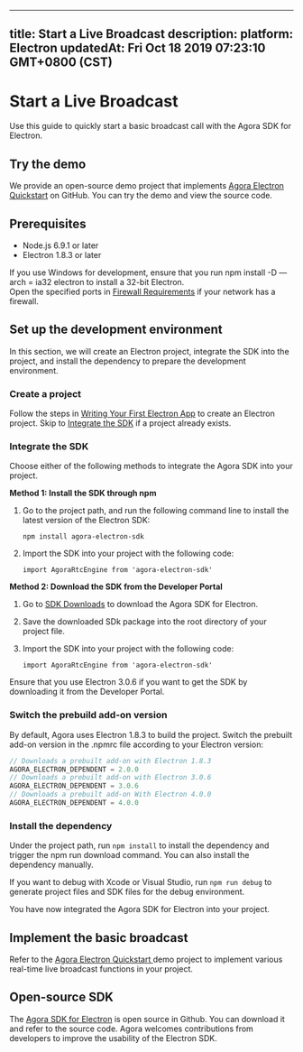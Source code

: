 
---
title: Start a Live Broadcast
description: 
platform: Electron
updatedAt: Fri Oct 18 2019 07:23:10 GMT+0800 (CST)
---
# Start a Live Broadcast
Use this guide to quickly start a basic broadcast call with the Agora SDK for Electron.

## Try the demo

We provide an open-source demo project that implements [Agora Electron Quickstart](https://github.com/AgoraIO-Community/Agora-Electron-Quickstart) on GitHub. You can try the demo and view the source code.

## Prerequisites

* Node.js 6.9.1 or later
* Electron 1.8.3 or later

<div class="alert note">If you use Windows for development, ensure that you run npm install -D —arch = ia32 electron to install a 32-bit Electron.</div>
<div class="alert note">Open the specified ports in <a href="https://docs.agora.io/cn/Agora%20Platform/firewall?platform=All%20Platforms">Firewall Requirements</a> if your network has a firewall.</div>

## Set up the development environment

In this section, we will create an Electron project, integrate the SDK into the project, and install the dependency to prepare the development environment.

### Create a project

Follow the steps in [Writing Your First Electron App](https://electronjs.org/docs/tutorial/first-app) to create an Electron project. Skip to [Integrate the SDK](#integrate_sdk) if a project already exists.

<a name="integrate_sdk"></a>
### Integrate the SDK

Choose either of the following methods to integrate the Agora SDK into your project.

**Method 1: Install the SDK through npm**

1. Go to the project path, and run the following command line to install the latest version of the Electron SDK:

	`npm install agora-electron-sdk`
	
2. Import the SDK into your project with the following code:

	`import AgoraRtcEngine from 'agora-electron-sdk'`
	
**Method 2: Download the SDK from the Developer Portal**

1. Go to [SDK Downloads](https://docs.agora.io/cn/Agora%20Platform/downloads) to download the Agora SDK for Electron.
2. Save the downloaded SDk package into the root directory of your project file.
3. Import the SDK into your project with the following code:

	`import AgoraRtcEngine from 'agora-electron-sdk'`

<div class="alert note">Ensure that you use Electron 3.0.6 if you want to get the SDK by downloading it from the Developer Portal.</div>

### Switch the prebuild add-on version

By default, Agora uses Electron 1.8.3 to build the project. Switch the prebuilt add-on version in the .npmrc file according to your Electron version:

```javascript
// Downloads a prebuilt add-on with Electron 1.8.3
AGORA_ELECTRON_DEPENDENT = 2.0.0
// Downloads a prebuilt add-on with Electron 3.0.6
AGORA_ELECTRON_DEPENDENT = 3.0.6
// Downloads a prebuilt add-on With Electron 4.0.0
AGORA_ELECTRON_DEPENDENT = 4.0.0
```

### Install the dependency

Under the project path, run `npm install` to install the dependency and trigger the npm run download command. You can also install the dependency manually.

If you want to debug with Xcode or Visual Studio, run `npm run debug` to generate project files and SDK files for the debug environment.

You have now integrated the Agora SDK for Electron into your project.

## Implement the basic broadcast

Refer to the [Agora Electron Quickstart ](https://github.com/AgoraIO-Community/Agora-Electron-Quickstart) demo project to implement various real-time live broadcast functions in your project.

## Open-source SDK

The [Agora SDK for Electron](https://www.npmjs.com/package/agora-electron-sdk) is open source in Github. You can download it and refer to the source code. Agora welcomes contributions from developers to improve the usability of the Electron SDK.






